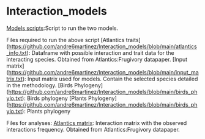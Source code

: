 # Interaction_models
[Models scripts](https://github.com/andre6martinez/Interaction_models/blob/main/Interaction_models.R):Script to run the two models.

Files required to run the above script
[Atlantics traits] (https://github.com/andre6martinez/Interaction_models/blob/main/atlantics_info.txt): Dataframe with possible interaction and trait data for the interacting species. Obtained from Atlantics:Frugivory datapaper.
[Input matrix] (https://github.com/andre6martinez/Interaction_models/blob/main/input_matrix.txt): Input matrix used for models. Contain the selected species detailed in the methodology.
[Birds Phylogeny] (https://github.com/andre6martinez/Interaction_models/blob/main/birds_phylo.txt): Birds phylogeny
[Plants Phylogeny] (https://github.com/andre6martinez/Interaction_models/blob/main/birds_phylo.txt): Plants phylogeny

Files for analyses:
[Atlantics matrix](https://github.com/andre6martinez/Interaction_models/blob/main/atlantics_matrix.txt): Interaction matrix with the observed interactions frequency. Obtained from Atlantics:Frugivory datapaper.
